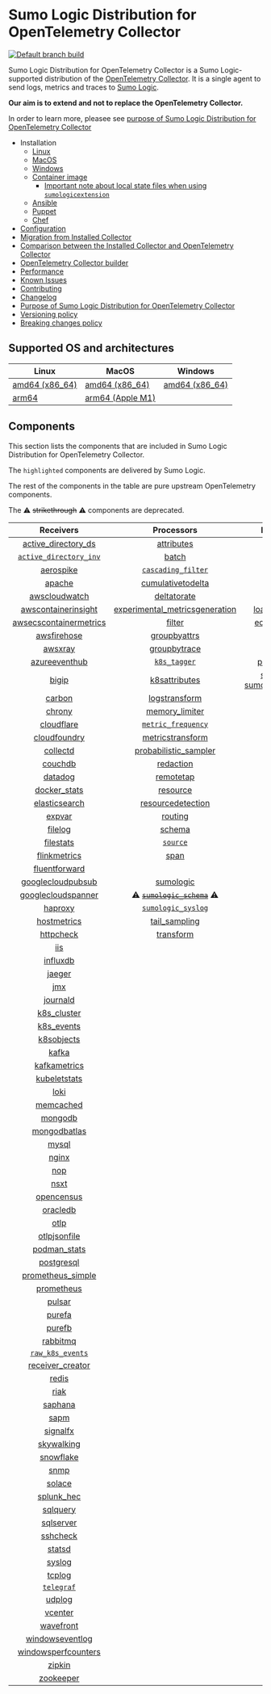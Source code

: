 # Sumo Logic Distribution for OpenTelemetry Collector

[![Default branch build](https://github.com/SumoLogic/sumologic-otel-collector/actions/workflows/dev_builds.yml/badge.svg)](https://github.com/SumoLogic/sumologic-otel-collector/actions/workflows/dev_builds.yml)

Sumo Logic Distribution for OpenTelemetry Collector is a Sumo Logic-supported distribution of the [OpenTelemetry Collector][otc_link].
It is a single agent to send logs, metrics and traces to [Sumo Logic][sumologic].

**Our aim is to extend and not to replace the OpenTelemetry Collector.**

In order to learn more, pleasee see [purpose of Sumo Logic Distribution for OpenTelemetry Collector][purpose]

[otc_link]: https://github.com/open-telemetry/opentelemetry-collector
[sumologic]: https://www.sumologic.com

- Installation
  - [Linux][linux_installation]
  - [MacOS][macos_installation]
  - [Windows][windows_installation]
  - [Container image](/docs/installation.md#container-image)
    - [Important note about local state files when using `sumologicextension`](/docs/installation.md#important-note-about-local-state-files-when-using-sumologicextension)
  - [Ansible](/docs/installation.md#ansible)
  - [Puppet](/docs/installation.md#puppet)
  - [Chef](/docs/installation.md#chef)
- [Configuration](docs/configuration.md)
- [Migration from Installed Collector](docs/migration.md)
- [Comparison between the Installed Collector and OpenTelemetry Collector](docs/comparison.md)
- [OpenTelemetry Collector builder](./otelcolbuilder/README.md)
- [Performance]
- [Known Issues][known issues]
- [Contributing](./CONTRIBUTING.md)
- [Changelog](./CHANGELOG.md)
- [Purpose of Sumo Logic Distribution for OpenTelemetry Collector][purpose]
- [Versioning policy][versioning]
- [Breaking changes policy][breaking]

[linux_installation]: https://help.sumologic.com/docs/send-data/opentelemetry-collector/install-collector-linux/
[macos_installation]: https://help.sumologic.com/docs/send-data/opentelemetry-collector/install-collector-macos/
[windows_installation]: https://help.sumologic.com/docs/send-data/opentelemetry-collector/install-collector-windows/
[performance]: https://help.sumologic.com/docs/send-data/opentelemetry-collector/#performance
[known issues]: https://help.sumologic.com/docs/send-data/opentelemetry-collector/troubleshooting-faq/#known-issues
[purpose]: https://help.sumologic.com/docs/send-data/opentelemetry-collector/sumo-logic-opentelemetry-vs-opentelemetry-upstream-relationship/
[versioning]: https://help.sumologic.com/docs/send-data/opentelemetry-collector/sumo-logic-opentelemetry-vs-opentelemetry-upstream-relationship/#versioning-policy
[breaking]: https://help.sumologic.com/docs/send-data/opentelemetry-collector/sumo-logic-opentelemetry-vs-opentelemetry-upstream-relationship/#versioning-policy

## Supported OS and architectures

| Linux                         | MacOS                         | Windows                     |
| ----------------------------- | ----------------------------- | --------------------------- |
| [amd64 (x86_64)][linux_amd64] | [amd64 (x86_64)][mac_amd64]   | [amd64 (x86_64)][win_amd64] |
| [arm64][linux_arm64]          | [arm64 (Apple M1)][mac_arm64] |                             |

[linux_amd64]: ./docs/installation.md#linux-on-amd64-x86-64
[linux_arm64]: ./docs/installation.md#linux-on-arm64
[mac_amd64]: ./docs/installation.md#macos-on-amd64-x86-64
[mac_arm64]: ./docs/installation.md#macos-on-arm64-apple-m1-x86-64
[win_amd64]: ./docs/installation.md#windows

## Components

This section lists the components that are included in Sumo Logic Distribution for OpenTelemetry Collector.

The `highlighted` components are delivered by Sumo Logic.

The rest of the components in the table are pure upstream OpenTelemetry components.

The ⚠️ ~~strikethrough~~ ⚠️ components are deprecated.

|                        Receivers                         |                          Processors                          |               Exporters                |                  Extensions                  |             Connectors              |
| :------------------------------------------------------: | :----------------------------------------------------------: | :------------------------------------: | :------------------------------------------: | :---------------------------------: |
|     [active_directory_ds][activedirectorydsreceiver]     |              [attributes][attributesprocessor]               |         [awss3][awss3exporter]         |       [asapclient][asapauthextension]        |     [forward][forwardconnector]     |
|   [`active_directory_inv`][activedirectoryinvreceiver]   |                   [batch][batchprocessor]                    |        [carbon][carbonexporter]        |             [awsproxy][awsproxy]             |       [count][countconnector]       |
|              [aerospike][aerospikereceiver]              |        [`cascading_filter`][cascadingfilterprocessor]        |         [debug][debugexporter]         |       [basicauth][basicauthextension]        |  [exceptions][exceptionsconnector]  |
|                 [apache][apachereceiver]                 |       [cumulativetodelta][cumulativetodeltaprocessor]        |          [file][fileexporter]          | [bearertokenauth][bearertokenauthextension]  |    [failover][failoverconnector]    |
|          [awscloudwatch][awscloudwatchreceiver]          |             [deltatorate][deltatorateprocessor]              |         [kafka][kafkaexporter]         |           [db_storage][dbstorage]            |  [roundrobin][roundrobinconnector]  |
|    [awscontainerinsight][awscontainerinsightreceiver]    | [experimental_metricsgeneration][metricsgenerationprocessor] | [loadbalancing][loadbalancingexporter] |      [docker_observer][dockerobserver]       |     [routing][routingconnector]     |
| [awsecscontainermetrics][awsecscontainermetricsreceiver] |                  [filter][filterprocessor]                   |      [ecs_observer][ecsobserver]       |    [servicegraph][servicegraphconnector]     |
|            [awsfirehose][awsfirehosereceiver]            |            [groupbyattrs][groupbyattrsprocessor]             |          [otlp][otlpexporter]          |     [ecs_task_observer][ecstaskobserver]     | [spanmetrics][spanmetricsconnector] |
|                [awsxray][awsxrayreceiver]                |            [groupbytrace][groupbytraceprocessor]             |      [otlphttp][otlphttpexporter]      |         [file_storage][filestorage]          |                                     |
|          [azureeventhub][azureeventhubreceiver]          |                 [`k8s_tagger`][k8sprocessor]                 |    [prometheus][prometheusexporter]    |   [headerssetter][headerssetterextension]    |                                     |
|                  [bigip][bigipreceiver]                  |           [k8sattributes][k8sattributesprocessor]            |    [sumologic] [sumologicexporter]     |     [health_check][healthcheckextension]     |                                     |
|                 [carbon][carbonreceiver]                 |           [logstransform][logstransformprocessor]            |        [syslog][syslogexporter]        |        [host_observer][hostobserver]         |                                     |
|                 [chrony][chronyreceiver]                 |           [memory_limiter][memorylimiterprocessor]           |           [nop][nopexporter]           |       [http_forwarder][httpforwarder]        |                                     |
|             [cloudflare][cloudflarereceiver]             |        [`metric_frequency`][metricfrequencyprocessor]        |                                        | [jaegerremotesampling][jaegerremotesampling] |                                     |
|           [cloudfoundry][cloudfoundryreceiver]           |        [metricstransform][metricstransformprocessor]         |                                        |         [k8s_observer][k8sobserver]          |                                     |
|               [collectd][collectdreceiver]               |    [probabilistic_sampler][probabilisticsamplerprocessor]    |                                        |
|                [couchdb][couchdbreceiver]                |               [redaction][redactionprocessor]                |                                        |  [oauth2client][oauth2clientauthextension]   |                                     |
|                [datadog][datadogreceiver]                |               [remotetap][remotetapprocessor]                |                                        |          [oidc][oidcauthextension]           |                                     |
|           [docker_stats][dockerstatsreceiver]            |                [resource][resourceprocessor]                 |                                        |           [pprof][pprofextension]            |                                     |
|          [elasticsearch][elasticsearchreceiver]          |       [resourcedetection][resourcedetectionprocessor]        |                                        |       [sigv4auth][sigv4authextension]        |                                     |
|                 [expvar][expvarreceiver]                 |                 [routing][routingprocessor]                  |                                        |      [`sumologic`][sumologicextension]       |                                     |
|                [filelog][filelogreceiver]                |                  [schema][schemaprocessor]                   |                                        |          [zpages][zpagesextension]           |                                     |
|              [filestats][filestatsreceiver]              |                 [`source`][sourceprocessor]                  |                                        |                                              |                                     |
|           [flinkmetrics][flinkmetricsreceiver]           |                    [span][spanprocessor]                     |                                        |                                              |                                     |
|          [fluentforward][fluentforwardreceiver]          |                                                              |                                        |                                              |                                     |
|      [googlecloudpubsub][googlecloudpubsubreceiver]      |               [sumologic][sumologicprocessor]                |                                        |                                              |                                     |
|     [googlecloudspanner][googlecloudspannerreceiver]     |   ⚠️ ~~[`sumologic_schema`][sumologicschemaprocessor]~~ ⚠️   |                                        |                                              |                                     |
|                [haproxy][haproxyreceiver]                |        [`sumologic_syslog`][sumologicsyslogprocessor]        |                                        |                                              |                                     |
|            [hostmetrics][hostmetricsreceiver]            |            [tail_sampling][tailsamplingprocessor]            |                                        |                                              |                                     |
|              [httpcheck][httpcheckreceiver]              |               [transform][transformprocessor]                |                                        |                                              |                                     |
|                    [iis][iisreceiver]                    |                                                              |                                        |                                              |                                     |
|               [influxdb][influxdbreceiver]               |                                                              |                                        |                                              |                                     |
|                 [jaeger][jaegerreceiver]                 |                                                              |                                        |                                              |                                     |
|                    [jmx][jmxreceiver]                    |                                                              |                                        |                                              |                                     |
|               [journald][journaldreceiver]               |                                                              |                                        |                                              |                                     |
|            [k8s_cluster][k8sclusterreceiver]             |                                                              |                                        |                                              |                                     |
|             [k8s_events][k8seventsreceiver]              |                                                              |                                        |                                              |                                     |
|             [k8sobjects][k8sobjectsreceiver]             |                                                              |                                        |                                              |                                     |
|                  [kafka][kafkareceiver]                  |                                                              |                                        |                                              |                                     |
|           [kafkametrics][kafkametricsreceiver]           |                                                              |                                        |                                              |                                     |
|           [kubeletstats][kubeletstatsreceiver]           |                                                              |                                        |                                              |                                     |
|                   [loki][lokireceiver]                   |                                                              |                                        |                                              |                                     |
|              [memcached][memcachedreceiver]              |                                                              |                                        |                                              |                                     |
|                [mongodb][mongodbreceiver]                |                                                              |                                        |                                              |                                     |
|           [mongodbatlas][mongodbatlasreceiver]           |                                                              |                                        |                                              |                                     |
|                  [mysql][mysqlreceiver]                  |                                                              |                                        |                                              |                                     |
|                  [nginx][nginxreceiver]                  |                                                              |                                        |                                              |                                     |
|                    [nop][nopreceiver]                    |                                                              |                                        |                                              |                                     |
|                   [nsxt][nsxtreceiver]                   |                                                              |                                        |                                              |                                     |
|             [opencensus][opencensusreceiver]             |                                                              |                                        |                                              |                                     |
|               [oracledb][oracledbreceiver]               |                                                              |                                        |                                              |                                     |
|                   [otlp][otlpreceiver]                   |                                                              |                                        |                                              |                                     |
|           [otlpjsonfile][otlpjsonfilereceiver]           |                                                              |                                        |                                              |                                     |
|              [podman_stats][podmanreceiver]              |                                                              |                                        |                                              |                                     |
|             [postgresql][postgresqlreceiver]             |                                                              |                                        |                                              |                                     |
|      [prometheus_simple][simpleprometheusreceiver]       |                                                              |                                        |                                              |                                     |
|             [prometheus][prometheusreceiver]             |                                                              |                                        |                                              |                                     |
|                 [pulsar][pulsarreceiver]                 |                                                              |                                        |                                              |                                     |
|                 [purefa][purefareceiver]                 |                                                              |                                        |                                              |                                     |
|                 [purefb][purefbreceiver]                 |                                                              |                                        |                                              |                                     |
|               [rabbitmq][rabbitmqreceiver]               |                                                              |                                        |                                              |                                     |
|         [`raw_k8s_events`][rawk8seventsreceiver]         |                                                              |                                        |                                              |                                     |
|           [receiver_creator][receivercreator]            |                                                              |                                        |                                              |                                     |
|                  [redis][redisreceiver]                  |                                                              |                                        |                                              |                                     |
|                   [riak][riakreceiver]                   |                                                              |                                        |                                              |                                     |
|                [saphana][saphanareceiver]                |                                                              |                                        |                                              |                                     |
|                   [sapm][sapmreceiver]                   |                                                              |                                        |                                              |                                     |
|               [signalfx][signalfxreceiver]               |                                                              |                                        |                                              |                                     |
|             [skywalking][skywalkingreceiver]             |                                                              |                                        |                                              |                                     |
|              [snowflake][snowflakereceiver]              |                                                              |                                        |                                              |                                     |
|                   [snmp][snmpreceiver]                   |                                                              |                                        |                                              |                                     |
|                 [solace][solacereceiver]                 |                                                              |                                        |                                              |                                     |
|             [splunk_hec][splunkhecreceiver]              |                                                              |                                        |                                              |                                     |
|               [sqlquery][sqlqueryreceiver]               |                                                              |                                        |                                              |                                     |
|              [sqlserver][sqlserverreceiver]              |                                                              |                                        |                                              |                                     |
|               [sshcheck][sshcheckreceiver]               |                                                              |                                        |                                              |                                     |
|                 [statsd][statsdreceiver]                 |                                                              |                                        |                                              |                                     |
|                 [syslog][syslogreceiver]                 |                                                              |                                        |                                              |                                     |
|                 [tcplog][tcplogreceiver]                 |                                                              |                                        |                                              |                                     |
|              [`telegraf`][telegrafreceiver]              |                                                              |                                        |                                              |                                     |
|                 [udplog][udplogreceiver]                 |                                                              |                                        |                                              |                                     |
|                [vcenter][vcenterreceiver]                |                                                              |                                        |                                              |                                     |
|              [wavefront][wavefrontreceiver]              |                                                              |                                        |                                              |                                     |
|        [windowseventlog][windowseventlogreceiver]        |                                                              |                                        |                                              |                                     |
|    [windowsperfcounters][windowsperfcountersreceiver]    |                                                              |                                        |                                              |                                     |
|                 [zipkin][zipkinreceiver]                 |                                                              |                                        |                                              |                                     |
|              [zookeeper][zookeeperreceiver]              |                                                              |                                        |                                              |                                     |

[activedirectorydsreceiver]: https://github.com/open-telemetry/opentelemetry-collector-contrib/tree/v0.114.0/receiver/activedirectorydsreceiver
[activedirectoryinvreceiver]: ./pkg/receiver/activedirectoryinvreceiver
[aerospikereceiver]: https://github.com/open-telemetry/opentelemetry-collector-contrib/tree/v0.114.0/receiver/aerospikereceiver
[apachereceiver]: https://github.com/open-telemetry/opentelemetry-collector-contrib/tree/v0.114.0/receiver/apachereceiver
[awscloudwatchreceiver]: https://github.com/open-telemetry/opentelemetry-collector-contrib/tree/v0.114.0/receiver/awscloudwatchreceiver
[awscontainerinsightreceiver]: https://github.com/open-telemetry/opentelemetry-collector-contrib/tree/v0.114.0/receiver/awscontainerinsightreceiver
[awsecscontainermetricsreceiver]: https://github.com/open-telemetry/opentelemetry-collector-contrib/tree/v0.114.0/receiver/awsecscontainermetricsreceiver
[awsfirehosereceiver]: https://github.com/open-telemetry/opentelemetry-collector-contrib/tree/v0.114.0/receiver/awsfirehosereceiver
[awsxrayreceiver]: https://github.com/open-telemetry/opentelemetry-collector-contrib/tree/v0.114.0/receiver/awsxrayreceiver
[azureeventhubreceiver]: https://github.com/open-telemetry/opentelemetry-collector-contrib/tree/v0.114.0/receiver/azureeventhubreceiver
[bigipreceiver]: https://github.com/open-telemetry/opentelemetry-collector-contrib/tree/v0.114.0/receiver/bigipreceiver
[carbonreceiver]: https://github.com/open-telemetry/opentelemetry-collector-contrib/tree/v0.114.0/receiver/carbonreceiver
[chronyreceiver]: https://github.com/open-telemetry/opentelemetry-collector-contrib/tree/v0.114.0/receiver/chronyreceiver
[cloudfoundryreceiver]: https://github.com/open-telemetry/opentelemetry-collector-contrib/tree/v0.114.0/receiver/cloudfoundryreceiver
[cloudflarereceiver]: https://github.com/open-telemetry/opentelemetry-collector-contrib/tree/v0.114.0/receiver/cloudflarereceiver
[collectdreceiver]: https://github.com/open-telemetry/opentelemetry-collector-contrib/tree/v0.114.0/receiver/collectdreceiver
[couchdbreceiver]: https://github.com/open-telemetry/opentelemetry-collector-contrib/tree/v0.114.0/receiver/couchdbreceiver
[datadogreceiver]: https://github.com/open-telemetry/opentelemetry-collector-contrib/tree/v0.114.0/receiver/datadogreceiver
[dockerstatsreceiver]: https://github.com/open-telemetry/opentelemetry-collector-contrib/tree/v0.114.0/receiver/dockerstatsreceiver
[elasticsearchreceiver]: https://github.com/open-telemetry/opentelemetry-collector-contrib/tree/v0.114.0/receiver/elasticsearchreceiver
[expvarreceiver]: https://github.com/open-telemetry/opentelemetry-collector-contrib/tree/v0.114.0/receiver/expvarreceiver
[filelogreceiver]: https://github.com/open-telemetry/opentelemetry-collector-contrib/tree/v0.114.0/receiver/filelogreceiver
[filestatsreceiver]: https://github.com/open-telemetry/opentelemetry-collector-contrib/tree/v0.114.0/receiver/filestatsreceiver
[flinkmetricsreceiver]: https://github.com/open-telemetry/opentelemetry-collector-contrib/tree/v0.114.0/receiver/flinkmetricsreceiver
[fluentforwardreceiver]: https://github.com/open-telemetry/opentelemetry-collector-contrib/tree/v0.114.0/receiver/fluentforwardreceiver
[googlecloudpubsubreceiver]: https://github.com/open-telemetry/opentelemetry-collector-contrib/tree/v0.114.0/receiver/googlecloudpubsubreceiver
[googlecloudspannerreceiver]: https://github.com/open-telemetry/opentelemetry-collector-contrib/tree/v0.114.0/receiver/googlecloudspannerreceiver
[haproxyreceiver]: https://github.com/open-telemetry/opentelemetry-collector-contrib/tree/v0.114.0/receiver/haproxyreceiver
[hostmetricsreceiver]: https://github.com/open-telemetry/opentelemetry-collector-contrib/tree/v0.114.0/receiver/hostmetricsreceiver
[httpcheckreceiver]: https://github.com/open-telemetry/opentelemetry-collector-contrib/tree/v0.114.0/receiver/httpcheckreceiver
[iisreceiver]: https://github.com/open-telemetry/opentelemetry-collector-contrib/tree/v0.114.0/receiver/iisreceiver
[influxdbreceiver]: https://github.com/open-telemetry/opentelemetry-collector-contrib/tree/v0.114.0/receiver/influxdbreceiver
[jaegerreceiver]: https://github.com/open-telemetry/opentelemetry-collector-contrib/tree/v0.114.0/receiver/jaegerreceiver
[jmxreceiver]: https://github.com/open-telemetry/opentelemetry-collector-contrib/tree/v0.114.0/receiver/jmxreceiver
[journaldreceiver]: https://github.com/open-telemetry/opentelemetry-collector-contrib/tree/v0.114.0/receiver/journaldreceiver
[k8sclusterreceiver]: https://github.com/open-telemetry/opentelemetry-collector-contrib/tree/v0.114.0/receiver/k8sclusterreceiver
[k8seventsreceiver]: https://github.com/open-telemetry/opentelemetry-collector-contrib/tree/v0.114.0/receiver/k8seventsreceiver
[k8sobjectsreceiver]: https://github.com/open-telemetry/opentelemetry-collector-contrib/tree/v0.114.0/receiver/k8sobjectsreceiver
[kafkareceiver]: https://github.com/open-telemetry/opentelemetry-collector-contrib/tree/v0.114.0/receiver/kafkareceiver
[kafkametricsreceiver]: https://github.com/open-telemetry/opentelemetry-collector-contrib/tree/v0.114.0/receiver/kafkametricsreceiver
[kubeletstatsreceiver]: https://github.com/open-telemetry/opentelemetry-collector-contrib/tree/v0.114.0/receiver/kubeletstatsreceiver
[lokireceiver]: https://github.com/open-telemetry/opentelemetry-collector-contrib/tree/v0.114.0/receiver/lokireceiver
[memcachedreceiver]: https://github.com/open-telemetry/opentelemetry-collector-contrib/tree/v0.114.0/receiver/memcachedreceiver
[mongodbreceiver]: https://github.com/open-telemetry/opentelemetry-collector-contrib/tree/v0.114.0/receiver/mongodbreceiver
[mongodbatlasreceiver]: https://github.com/open-telemetry/opentelemetry-collector-contrib/tree/v0.114.0/receiver/mongodbatlasreceiver
[mysqlreceiver]: https://github.com/open-telemetry/opentelemetry-collector-contrib/tree/v0.114.0/receiver/mysqlreceiver
[nginxreceiver]: https://github.com/open-telemetry/opentelemetry-collector-contrib/tree/v0.114.0/receiver/nginxreceiver
[nopreceiver]: https://github.com/open-telemetry/opentelemetry-collector/tree/v0.114.0/receiver/nopreceiver
[nsxtreceiver]: https://github.com/open-telemetry/opentelemetry-collector-contrib/tree/v0.114.0/receiver/nsxtreceiver
[opencensusreceiver]: https://github.com/open-telemetry/opentelemetry-collector-contrib/tree/v0.114.0/receiver/opencensusreceiver
[oracledbreceiver]: https://github.com/open-telemetry/opentelemetry-collector-contrib/tree/v0.114.0/receiver/oracledbreceiver
[otlpreceiver]: https://github.com/open-telemetry/opentelemetry-collector/tree/v0.114.0/receiver/otlpreceiver
[otlpjsonfilereceiver]: https://github.com/open-telemetry/opentelemetry-collector-contrib/tree/v0.114.0/receiver/otlpjsonfilereceiver
[podmanreceiver]: https://github.com/open-telemetry/opentelemetry-collector-contrib/tree/v0.114.0/receiver/podmanreceiver
[postgresqlreceiver]: https://github.com/open-telemetry/opentelemetry-collector-contrib/tree/v0.114.0/receiver/postgresqlreceiver
[simpleprometheusreceiver]: https://github.com/open-telemetry/opentelemetry-collector-contrib/tree/v0.114.0/receiver/simpleprometheusreceiver
[prometheusreceiver]: https://github.com/open-telemetry/opentelemetry-collector-contrib/tree/v0.114.0/receiver/prometheusreceiver
[pulsarreceiver]: https://github.com/open-telemetry/opentelemetry-collector-contrib/tree/v0.114.0/receiver/pulsarreceiver
[purefareceiver]: https://github.com/open-telemetry/opentelemetry-collector-contrib/tree/v0.114.0/receiver/purefareceiver
[purefbreceiver]: https://github.com/open-telemetry/opentelemetry-collector-contrib/tree/v0.114.0/receiver/purefbreceiver
[rabbitmqreceiver]: https://github.com/open-telemetry/opentelemetry-collector-contrib/tree/v0.114.0/receiver/rabbitmqreceiver
[rawk8seventsreceiver]: ./pkg/receiver/rawk8seventsreceiver
[receivercreator]: https://github.com/open-telemetry/opentelemetry-collector-contrib/tree/v0.114.0/receiver/receivercreator
[redisreceiver]: https://github.com/open-telemetry/opentelemetry-collector-contrib/tree/v0.114.0/receiver/redisreceiver
[riakreceiver]: https://github.com/open-telemetry/opentelemetry-collector-contrib/tree/v0.114.0/receiver/riakreceiver
[saphanareceiver]: https://github.com/open-telemetry/opentelemetry-collector-contrib/tree/v0.114.0/receiver/saphanareceiver
[sapmreceiver]: https://github.com/open-telemetry/opentelemetry-collector-contrib/tree/v0.114.0/receiver/sapmreceiver
[signalfxreceiver]: https://github.com/open-telemetry/opentelemetry-collector-contrib/tree/v0.114.0/receiver/signalfxreceiver
[skywalkingreceiver]: https://github.com/open-telemetry/opentelemetry-collector-contrib/tree/v0.114.0/receiver/skywalkingreceiver
[snmpreceiver]: https://github.com/open-telemetry/opentelemetry-collector-contrib/tree/v0.114.0/receiver/snmpreceiver
[snowflakereceiver]: https://github.com/open-telemetry/opentelemetry-collector-contrib/tree/v0.114.0/receiver/snowflakereceiver
[solacereceiver]: https://github.com/open-telemetry/opentelemetry-collector-contrib/tree/v0.114.0/receiver/solacereceiver
[splunkhecreceiver]: https://github.com/open-telemetry/opentelemetry-collector-contrib/tree/v0.114.0/receiver/splunkhecreceiver
[sqlqueryreceiver]: https://github.com/open-telemetry/opentelemetry-collector-contrib/tree/v0.114.0/receiver/sqlqueryreceiver
[sqlserverreceiver]: https://github.com/open-telemetry/opentelemetry-collector-contrib/tree/v0.114.0/receiver/sqlserverreceiver
[sshcheckreceiver]: https://github.com/open-telemetry/opentelemetry-collector-contrib/tree/v0.114.0/receiver/sshcheckreceiver
[statsdreceiver]: https://github.com/open-telemetry/opentelemetry-collector-contrib/tree/v0.114.0/receiver/statsdreceiver
[syslogreceiver]: https://github.com/open-telemetry/opentelemetry-collector-contrib/tree/v0.114.0/receiver/syslogreceiver
[tcplogreceiver]: https://github.com/open-telemetry/opentelemetry-collector-contrib/tree/v0.114.0/receiver/tcplogreceiver
[telegrafreceiver]: ./pkg/receiver/telegrafreceiver
[udplogreceiver]: https://github.com/open-telemetry/opentelemetry-collector-contrib/tree/v0.114.0/receiver/udplogreceiver
[vcenterreceiver]: https://github.com/open-telemetry/opentelemetry-collector-contrib/tree/v0.114.0/receiver/vcenterreceiver
[wavefrontreceiver]: https://github.com/open-telemetry/opentelemetry-collector-contrib/tree/v0.114.0/receiver/wavefrontreceiver
[windowseventlogreceiver]: https://github.com/open-telemetry/opentelemetry-collector-contrib/tree/v0.114.0/receiver/windowseventlogreceiver
[windowsperfcountersreceiver]: https://github.com/open-telemetry/opentelemetry-collector-contrib/tree/v0.114.0/receiver/windowsperfcountersreceiver
[zipkinreceiver]: https://github.com/open-telemetry/opentelemetry-collector-contrib/tree/v0.114.0/receiver/zipkinreceiver
[zookeeperreceiver]: https://github.com/open-telemetry/opentelemetry-collector-contrib/tree/v0.114.0/receiver/zookeeperreceiver
[attributesprocessor]: https://github.com/open-telemetry/opentelemetry-collector-contrib/tree/v0.114.0/processor/attributesprocessor
[batchprocessor]: https://github.com/open-telemetry/opentelemetry-collector/tree/v0.114.0/processor/batchprocessor
[cascadingfilterprocessor]: ./pkg/processor/cascadingfilterprocessor
[cumulativetodeltaprocessor]: https://github.com/open-telemetry/opentelemetry-collector-contrib/tree/v0.114.0/processor/cumulativetodeltaprocessor
[deltatorateprocessor]: https://github.com/open-telemetry/opentelemetry-collector-contrib/tree/v0.114.0/processor/deltatorateprocessor
[metricsgenerationprocessor]: https://github.com/open-telemetry/opentelemetry-collector-contrib/tree/v0.114.0/processor/metricsgenerationprocessor
[filterprocessor]: https://github.com/open-telemetry/opentelemetry-collector-contrib/tree/v0.114.0/processor/filterprocessor
[groupbyattrsprocessor]: https://github.com/open-telemetry/opentelemetry-collector-contrib/tree/v0.114.0/processor/groupbyattrsprocessor
[groupbytraceprocessor]: https://github.com/open-telemetry/opentelemetry-collector-contrib/tree/v0.114.0/processor/groupbytraceprocessor
[k8sprocessor]: ./pkg/processor/k8sprocessor
[k8sattributesprocessor]: https://github.com/open-telemetry/opentelemetry-collector-contrib/tree/v0.114.0/processor/k8sattributesprocessor
[logstransformprocessor]: https://github.com/open-telemetry/opentelemetry-collector-contrib/tree/v0.114.0/processor/logstransformprocessor
[memorylimiterprocessor]: https://github.com/open-telemetry/opentelemetry-collector/tree/v0.114.0/processor/memorylimiterprocessor
[metricfrequencyprocessor]: ./pkg/processor/metricfrequencyprocessor
[metricstransformprocessor]: https://github.com/open-telemetry/opentelemetry-collector-contrib/tree/v0.114.0/processor/metricstransformprocessor
[probabilisticsamplerprocessor]: https://github.com/open-telemetry/opentelemetry-collector-contrib/tree/v0.114.0/processor/probabilisticsamplerprocessor
[redactionprocessor]: https://github.com/open-telemetry/opentelemetry-collector-contrib/tree/v0.114.0/processor/redactionprocessor
[remotetapprocessor]: https://github.com/open-telemetry/opentelemetry-collector-contrib/tree/v0.114.0/processor/remotetapprocessor
[resourceprocessor]: https://github.com/open-telemetry/opentelemetry-collector-contrib/tree/v0.114.0/processor/resourceprocessor
[resourcedetectionprocessor]: https://github.com/open-telemetry/opentelemetry-collector-contrib/tree/v0.114.0/processor/resourcedetectionprocessor
[routingprocessor]: https://github.com/open-telemetry/opentelemetry-collector-contrib/tree/v0.114.0/processor/routingprocessor
[schemaprocessor]: https://github.com/open-telemetry/opentelemetry-collector-contrib/tree/v0.114.0/processor/schemaprocessor
[sourceprocessor]: ./pkg/processor/sourceprocessor
[spanprocessor]: https://github.com/open-telemetry/opentelemetry-collector-contrib/tree/v0.114.0/processor/spanprocessor
[sumologicprocessor]: https://github.com/open-telemetry/opentelemetry-collector-contrib/tree/v0.114.0/processor/sumologicprocessor
[sumologicschemaprocessor]: ./pkg/processor/sumologicschemaprocessor
[sumologicsyslogprocessor]: ./pkg/processor/sumologicsyslogprocessor
[tailsamplingprocessor]: https://github.com/open-telemetry/opentelemetry-collector-contrib/tree/v0.114.0/processor/tailsamplingprocessor
[transformprocessor]: https://github.com/open-telemetry/opentelemetry-collector-contrib/tree/v0.114.0/processor/transformprocessor
[awss3exporter]: https://github.com/open-telemetry/opentelemetry-collector-contrib/tree/v0.114.0/exporter/awss3exporter
[carbonexporter]: https://github.com/open-telemetry/opentelemetry-collector-contrib/tree/v0.114.0/exporter/carbonexporter
[debugexporter]: https://github.com/open-telemetry/opentelemetry-collector/tree/v0.114.0/exporter/debugexporter
[fileexporter]: https://github.com/open-telemetry/opentelemetry-collector-contrib/tree/v0.114.0/exporter/fileexporter
[kafkaexporter]: https://github.com/open-telemetry/opentelemetry-collector-contrib/tree/v0.114.0/exporter/kafkaexporter
[loadbalancingexporter]: https://github.com/open-telemetry/opentelemetry-collector-contrib/tree/v0.114.0/exporter/loadbalancingexporter
[nopexporter]: https://github.com/open-telemetry/opentelemetry-collector/tree/v0.114.0/exporter/nopexporter
[otlpexporter]: https://github.com/open-telemetry/opentelemetry-collector/tree/v0.114.0/exporter/otlpexporter
[otlphttpexporter]: https://github.com/open-telemetry/opentelemetry-collector/tree/v0.114.0/exporter/otlphttpexporter
[prometheusexporter]: https://github.com/open-telemetry/opentelemetry-collector-contrib/tree/v0.114.0/exporter/prometheusexporter
[sumologicexporter]: https://github.com/open-telemetry/opentelemetry-collector-contrib/tree/v0.114.0/exporter/sumologicexporter
[syslogexporter]: https://github.com/open-telemetry/opentelemetry-collector-contrib/tree/v0.114.0/exporter/syslogexporter
[asapauthextension]: https://github.com/open-telemetry/opentelemetry-collector-contrib/tree/v0.114.0/extension/asapauthextension
[awsproxy]: https://github.com/open-telemetry/opentelemetry-collector-contrib/tree/v0.114.0/extension/awsproxy
[basicauthextension]: https://github.com/open-telemetry/opentelemetry-collector-contrib/tree/v0.114.0/extension/basicauthextension
[bearertokenauthextension]: https://github.com/open-telemetry/opentelemetry-collector-contrib/tree/v0.114.0/extension/bearertokenauthextension
[dbstorage]: https://github.com/open-telemetry/opentelemetry-collector-contrib/tree/v0.114.0/extension/storage/dbstorage
[dockerobserver]: https://github.com/open-telemetry/opentelemetry-collector-contrib/tree/v0.114.0/extension/observer/dockerobserver
[ecsobserver]: https://github.com/open-telemetry/opentelemetry-collector-contrib/tree/v0.114.0/extension/observer/ecsobserver
[ecstaskobserver]: https://github.com/open-telemetry/opentelemetry-collector-contrib/tree/v0.114.0/extension/observer/ecstaskobserver
[filestorage]: https://github.com/open-telemetry/opentelemetry-collector-contrib/tree/v0.114.0/extension/storage/filestorage
[headerssetterextension]: https://github.com/open-telemetry/opentelemetry-collector-contrib/tree/v0.114.0/extension/headerssetterextension
[healthcheckextension]: https://github.com/open-telemetry/opentelemetry-collector-contrib/tree/v0.114.0/extension/healthcheckextension
[hostobserver]: https://github.com/open-telemetry/opentelemetry-collector-contrib/tree/v0.114.0/extension/observer/hostobserver
[httpforwarder]: https://github.com/open-telemetry/opentelemetry-collector-contrib/tree/v0.114.0/extension/httpforwarderextension
[jaegerremotesampling]: https://github.com/open-telemetry/opentelemetry-collector-contrib/tree/v0.114.0/extension/jaegerremotesampling
[k8sobserver]: https://github.com/open-telemetry/opentelemetry-collector-contrib/tree/v0.114.0/extension/observer/k8sobserver
[oauth2clientauthextension]: https://github.com/open-telemetry/opentelemetry-collector-contrib/tree/v0.114.0/extension/oauth2clientauthextension
[oidcauthextension]: https://github.com/open-telemetry/opentelemetry-collector-contrib/tree/v0.114.0/extension/oidcauthextension
[pprofextension]: https://github.com/open-telemetry/opentelemetry-collector-contrib/tree/v0.114.0/extension/pprofextension
[sigv4authextension]: https://github.com/open-telemetry/opentelemetry-collector-contrib/tree/v0.114.0/extension/sigv4authextension
[sumologicextension]: ./pkg/extension/sumologicextension
[zpagesextension]: https://github.com/open-telemetry/opentelemetry-collector/tree/v0.114.0/extension/zpagesextension
[forwardconnector]: https://github.com/open-telemetry/opentelemetry-collector/tree/v0.114.0/connector/forwardconnector
[countconnector]: https://github.com/open-telemetry/opentelemetry-collector-contrib/tree/v0.114.0/connector/countconnector
[failoverconnector]: https://github.com/open-telemetry/opentelemetry-collector-contrib/tree/v0.114.0/connector/failoverconnector
[exceptionsconnector]: https://github.com/open-telemetry/opentelemetry-collector-contrib/tree/v0.114.0/connector/exceptionsconnector
[roundrobinconnector]: https://github.com/open-telemetry/opentelemetry-collector-contrib/tree/v0.114.0/connector/roundrobinconnector
[routingconnector]: https://github.com/open-telemetry/opentelemetry-collector-contrib/tree/v0.114.0/connector/routingconnector
[servicegraphconnector]: https://github.com/open-telemetry/opentelemetry-collector-contrib/tree/v0.114.0/connector/servicegraphconnector
[spanmetricsconnector]: https://github.com/open-telemetry/opentelemetry-collector-contrib/tree/v0.114.0/connector/spanmetricsconnector
